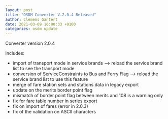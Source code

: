 ```yaml
---
layout: post
title: "OSDM Converter V.2.0.4 Released"
author: Clemens Gantert
date: 2021-03-09 16:00:33 +0100
categories: osdm update
---
```


Converter version 2.0.4

Includes: 
- import of transport mode in service brands --> reload the service brand list to see the transport mode
- conversion of ServiceConstraints to Bus and Ferry Flag  --> reload the service brand list to use this feature
- merge of fare station sets and stations data in legacy export
- update on the merits border point flag
- mismatch of border point flag between merits and 108 is a warning only
- fix for fare table number in series export
- fix on import of fares (error in 2.0.3)
- fix of the validation on ASCII characters